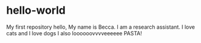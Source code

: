 # hello-world
My first repository
hello, My name is Becca. I am a research assistant. I love cats and I love dogs
I also loooooovvvveeeeee PASTA!

